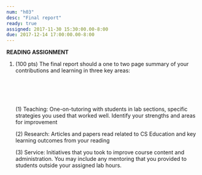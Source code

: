 ```yaml
---
num: "h03"
desc: "Final report"
ready: true 
assigned: 2017-11-30 15:30:00.00-8:00
due: 2017-12-14 17:00:00.00-8:00
---
```


<b>READING ASSIGNMENT</b>

<ol>

<li style="padding-bottom:5em;"> (100 pts) The final report should a one to two page summary of your contributions and learning in three key areas: 
</li>

(1) Teaching: One-on-tutoring with students in lab sections, specific strategies you used that worked well. Identify your strengths and areas for improvement

(2) Research: Articles and papers read related to CS Education and key learning outcomes from your reading

(3) Service: Initiatives that you took to improve course content and administration. You may include any mentoring that you provided to students outside your assigned lab hours.



</ol>
